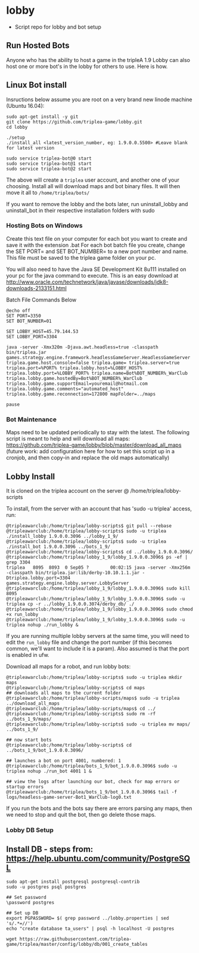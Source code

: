 # lobby
- Script repo for lobby and bot setup

## Run Hosted Bots
Anyone who has the ability to host a game in the tripleA 1.9 Lobby can also host one or more bot's in the lobby for others to use. Here is how.


## Linux Bot install

Insructions below assume you are root on a very brand new linode machine (Ubuntu 16.04):
```
sudo apt-get install -y git
git clone https://github.com/triplea-game/lobby.git
cd lobby

./setup
./install_all <latest_version_number, eg: 1.9.0.0.5500> #Leave blank for latest version

sudo service triplea-bot@0 start
sudo service triplea-bot@1 start
sudo service triplea-bot@2 start
```

The above will create a `triplea` user account, and another one of your choosing.
Install all will download maps and bot binary files. It will then move it all
to `/home/triplea/bots/`

If you want to remove the lobby and the bots later, run uninstall_lobby and uninstall_bot in their respective installation folders with sudo


### Hosting Bots on Windows

Create this text file on your computer for each bot you want to create and save it with the extension .bat
For each bot batch file you create, change the SET PORT= and SET BOT_NUMBER= to a new port number and name. This file must be saved to the triplea game folder on your pc.

You will also need to have the Java SE Development Kit 8u111 installed on your pc for the java command to execute. This is an easy download at http://www.oracle.com/technetwork/java/javase/downloads/jdk8-downloads-2133151.html

Batch File Commands Below
```
@echo off
SET PORT=3350
SET BOT_NUMBER=01

SET LOBBY_HOST=45.79.144.53
SET LOBBY_PORT=3304

java -server -Xmx320m -Djava.awt.headless=true -classpath bin/triplea.jar games.strategy.engine.framework.headlessGameServer.HeadlessGameServer triplea.game.host.console=false triplea.game= triplea.server=true triplea.port=%PORT% triplea.lobby.host=%LOBBY_HOST% triplea.lobby.port=%LOBBY_PORT% triplea.name=Bot%BOT_NUMBER%_WarClub triplea.lobby.game.hostedBy=Bot%BOT_NUMBER%_WarClub triplea.lobby.game.supportEmail=youremail@hotmail.com triplea.lobby.game.comments="automated_host" triplea.lobby.game.reconnection=172800 mapFolder=../maps

pause
```

### Bot Maintenance

Maps need to be updated periodically to stay with the latest. The following script is meant to help and will download all maps: https://github.com/triplea-game/lobby/blob/master/download_all_maps  (future work: add configuration here for how to set this script up in a cronjob, and then copy-in and replace the old maps automatically)

## Lobby Install

It is cloned on the triplea account on the server @ /home/triplea/lobby-scripts

To install, from the server with an account that has 'sudo -u triplea' access, run:
```
@tripleawarclub:/home/triplea/lobby-scripts$ git pull --rebase
@tripleawarclub:/home/triplea/lobby-scripts$ sudo -u triplea ./install_lobby 1.9.0.0.3096 ../lobby_1_9/
@tripleawarclub:/home/triplea/lobby-scripts$ sudo -u triplea ./install_bot 1.9.0.0.3096 ../bots_1_9/
@tripleawarclub:/home/triplea/lobby-scripts$ cd ../lobby_1.9.0.0.3096/
@tripleawarclub:/home/triplea/lobby_1_9/lobby_1.9.0.0.3096$ ps -ef | grep 3304
triplea   8095  8093  0 Sep05 ?        00:02:15 java -server -Xmx256m -classpath bin/triplea.jar:lib/derby-10.10.1.1.jar -Dtriplea.lobby.port=3304 games.strategy.engine.lobby.server.LobbyServer
@tripleawarclub:/home/triplea/lobby_1_9/lobby_1.9.0.0.3096$ sudo kill 8095
@tripleawarclub:/home/triplea/lobby_1_9/lobby_1.9.0.0.3096$ sudo -u triplea cp -r ../lobby_1.9.0.0.3074/derby_db/ ./
@tripleawarclub:/home/triplea/lobby_1_9/lobby_1.9.0.0.3096$ sudo chmod +x run_lobby
@tripleawarclub:/home/triplea/lobby_1_9/lobby_1.9.0.0.3096$ sudo -u triplea nohup ./run_lobby &
```

If you are running multiple lobby servers at the same time, you will need to edit the `run_lobby` file and change the port number (if this becomes common, we'll want to include it is a param).  Also assumed is that the port is enabled in ufw.


Download all maps for a robot, and run lobby bots:
```
@tripleawarclub:/home/triplea/lobby-scripts$ sudo -u triplea mkdir maps
@tripleawarclub:/home/triplea/lobby-scripts$ cd maps
## downloads all maps to the current folder
@tripleawarclub:/home/triplea/lobby-scripts/maps$ sudo -u triplea ../download_all_maps
@tripleawarclub:/home/triplea/lobby-scripts/maps$ cd ../
@tripleawarclub:/home/triplea/lobby-scripts$ sudo rm -rf ../bots_1_9/maps/
@tripleawarclub:/home/triplea/lobby-scripts$ sudo -u triplea mv maps/ ../bots_1_9/

## now start bots
@tripleawarclub:/home/triplea/lobby-scripts$ cd ../bots_1_9/bot_1.9.0.0.3096/

## launches a bot on port 4001, numbered: 1
@tripleawarclub:/home/triplea/bots_1_9/bot_1.9.0.0.3096$ sudo -u triplea nohup ./run_bot 4001 1 &

## view the logs after launching our bot, check for map errors or startup errors
@tripleawarclub:/home/triplea/bots_1_9/bot_1.9.0.0.3096$ tail -f logs/headless-game-server-Bot1_WarClub-log0.txt
```

If you run the bots and the bots say there are errors parsing any maps, then we need to stop and quit the bot, then go delete those maps.  

### Lobby DB Setup


## Install DB - steps from: https://help.ubuntu.com/community/PostgreSQL

```
sudo apt-get install postgresql postgresql-contrib
sudo -u postgres psql postgres

## Set password
\password postgres

## Set up DB
export PGPASSWORD= $( grep password ../lobby.properties | sed 's/.*=//') 
echo "create database ta_users" | psql -h localhost -U postgres

wget https://raw.githubusercontent.com/triplea-game/triplea/master/config/lobby/db/001_create_tables
```
